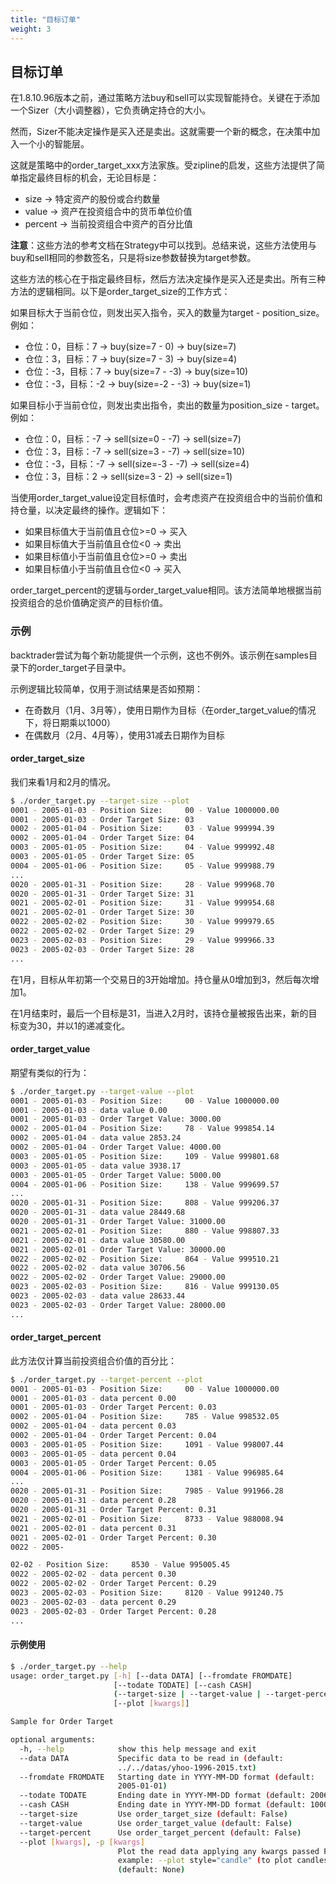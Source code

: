 ```yaml
---
title: "目标订单"
weight: 3
---
```


## 目标订单

在1.8.10.96版本之前，通过策略方法buy和sell可以实现智能持仓。关键在于添加一个Sizer（大小调整器），它负责确定持仓的大小。

然而，Sizer不能决定操作是买入还是卖出。这就需要一个新的概念，在决策中加入一个小的智能层。

这就是策略中的order_target_xxx方法家族。受zipline的启发，这些方法提供了简单指定最终目标的机会，无论目标是：

- size -> 特定资产的股份或合约数量
- value -> 资产在投资组合中的货币单位价值
- percent -> 当前投资组合中资产的百分比值

**注意**：这些方法的参考文档在Strategy中可以找到。总结来说，这些方法使用与buy和sell相同的参数签名，只是将size参数替换为target参数。

这些方法的核心在于指定最终目标，然后方法决定操作是买入还是卖出。所有三种方法的逻辑相同。以下是order_target_size的工作方式：

如果目标大于当前仓位，则发出买入指令，买入的数量为target - position_size。例如：

- 仓位：0，目标：7 -> buy(size=7 - 0) -> buy(size=7)
- 仓位：3，目标：7 -> buy(size=7 - 3) -> buy(size=4)
- 仓位：-3，目标：7 -> buy(size=7 - -3) -> buy(size=10)
- 仓位：-3，目标：-2 -> buy(size=-2 - -3) -> buy(size=1)

如果目标小于当前仓位，则发出卖出指令，卖出的数量为position_size - target。例如：

- 仓位：0，目标：-7 -> sell(size=0 - -7) -> sell(size=7)
- 仓位：3，目标：-7 -> sell(size=3 - -7) -> sell(size=10)
- 仓位：-3，目标：-7 -> sell(size=-3 - -7) -> sell(size=4)
- 仓位：3，目标：2 -> sell(size=3 - 2) -> sell(size=1)

当使用order_target_value设定目标值时，会考虑资产在投资组合中的当前价值和持仓量，以决定最终的操作。逻辑如下：

- 如果目标值大于当前值且仓位>=0 -> 买入
- 如果目标值大于当前值且仓位<0 -> 卖出
- 如果目标值小于当前值且仓位>=0 -> 卖出
- 如果目标值小于当前值且仓位<0 -> 买入

order_target_percent的逻辑与order_target_value相同。该方法简单地根据当前投资组合的总价值确定资产的目标价值。

### 示例

backtrader尝试为每个新功能提供一个示例，这也不例外。该示例在samples目录下的order_target子目录中。

示例逻辑比较简单，仅用于测试结果是否如预期：

- 在奇数月（1月、3月等），使用日期作为目标（在order_target_value的情况下，将日期乘以1000）
- 在偶数月（2月、4月等），使用31减去日期作为目标

#### order_target_size

我们来看1月和2月的情况。

```bash
$ ./order_target.py --target-size --plot
0001 - 2005-01-03 - Position Size:     00 - Value 1000000.00
0001 - 2005-01-03 - Order Target Size: 03
0002 - 2005-01-04 - Position Size:     03 - Value 999994.39
0002 - 2005-01-04 - Order Target Size: 04
0003 - 2005-01-05 - Position Size:     04 - Value 999992.48
0003 - 2005-01-05 - Order Target Size: 05
0004 - 2005-01-06 - Position Size:     05 - Value 999988.79
...
0020 - 2005-01-31 - Position Size:     28 - Value 999968.70
0020 - 2005-01-31 - Order Target Size: 31
0021 - 2005-02-01 - Position Size:     31 - Value 999954.68
0021 - 2005-02-01 - Order Target Size: 30
0022 - 2005-02-02 - Position Size:     30 - Value 999979.65
0022 - 2005-02-02 - Order Target Size: 29
0023 - 2005-02-03 - Position Size:     29 - Value 999966.33
0023 - 2005-02-03 - Order Target Size: 28
...
```

在1月，目标从年初第一个交易日的3开始增加。持仓量从0增加到3，然后每次增加1。

在1月结束时，最后一个目标是31，当进入2月时，该持仓量被报告出来，新的目标变为30，并以1的递减变化。

#### order_target_value

期望有类似的行为：

```bash
$ ./order_target.py --target-value --plot
0001 - 2005-01-03 - Position Size:     00 - Value 1000000.00
0001 - 2005-01-03 - data value 0.00
0001 - 2005-01-03 - Order Target Value: 3000.00
0002 - 2005-01-04 - Position Size:     78 - Value 999854.14
0002 - 2005-01-04 - data value 2853.24
0002 - 2005-01-04 - Order Target Value: 4000.00
0003 - 2005-01-05 - Position Size:     109 - Value 999801.68
0003 - 2005-01-05 - data value 3938.17
0003 - 2005-01-05 - Order Target Value: 5000.00
0004 - 2005-01-06 - Position Size:     138 - Value 999699.57
...
0020 - 2005-01-31 - Position Size:     808 - Value 999206.37
0020 - 2005-01-31 - data value 28449.68
0020 - 2005-01-31 - Order Target Value: 31000.00
0021 - 2005-02-01 - Position Size:     880 - Value 998807.33
0021 - 2005-02-01 - data value 30580.00
0021 - 2005-02-01 - Order Target Value: 30000.00
0022 - 2005-02-02 - Position Size:     864 - Value 999510.21
0022 - 2005-02-02 - data value 30706.56
0022 - 2005-02-02 - Order Target Value: 29000.00
0023 - 2005-02-03 - Position Size:     816 - Value 999130.05
0023 - 2005-02-03 - data value 28633.44
0023 - 2005-02-03 - Order Target Value: 28000.00
...
```

#### order_target_percent

此方法仅计算当前投资组合价值的百分比：

```bash
$ ./order_target.py --target-percent --plot
0001 - 2005-01-03 - Position Size:     00 - Value 1000000.00
0001 - 2005-01-03 - data percent 0.00
0001 - 2005-01-03 - Order Target Percent: 0.03
0002 - 2005-01-04 - Position Size:     785 - Value 998532.05
0002 - 2005-01-04 - data percent 0.03
0002 - 2005-01-04 - Order Target Percent: 0.04
0003 - 2005-01-05 - Position Size:     1091 - Value 998007.44
0003 - 2005-01-05 - data percent 0.04
0003 - 2005-01-05 - Order Target Percent: 0.05
0004 - 2005-01-06 - Position Size:     1381 - Value 996985.64
...
0020 - 2005-01-31 - Position Size:     7985 - Value 991966.28
0020 - 2005-01-31 - data percent 0.28
0020 - 2005-01-31 - Order Target Percent: 0.31
0021 - 2005-02-01 - Position Size:     8733 - Value 988008.94
0021 - 2005-02-01 - data percent 0.31
0021 - 2005-02-01 - Order Target Percent: 0.30
0022 - 2005-

02-02 - Position Size:     8530 - Value 995005.45
0022 - 2005-02-02 - data percent 0.30
0022 - 2005-02-02 - Order Target Percent: 0.29
0023 - 2005-02-03 - Position Size:     8120 - Value 991240.75
0023 - 2005-02-03 - data percent 0.29
0023 - 2005-02-03 - Order Target Percent: 0.28
...
```

#### 示例使用

```bash
$ ./order_target.py --help
usage: order_target.py [-h] [--data DATA] [--fromdate FROMDATE]
                       [--todate TODATE] [--cash CASH]
                       (--target-size | --target-value | --target-percent)
                       [--plot [kwargs]]

Sample for Order Target

optional arguments:
  -h, --help            show this help message and exit
  --data DATA           Specific data to be read in (default:
                        ../../datas/yhoo-1996-2015.txt)
  --fromdate FROMDATE   Starting date in YYYY-MM-DD format (default:
                        2005-01-01)
  --todate TODATE       Ending date in YYYY-MM-DD format (default: 2006-12-31)
  --cash CASH           Ending date in YYYY-MM-DD format (default: 1000000)
  --target-size         Use order_target_size (default: False)
  --target-value        Use order_target_value (default: False)
  --target-percent      Use order_target_percent (default: False)
  --plot [kwargs], -p [kwargs]
                        Plot the read data applying any kwargs passed For
                        example: --plot style="candle" (to plot candles)
                        (default: None)
```
